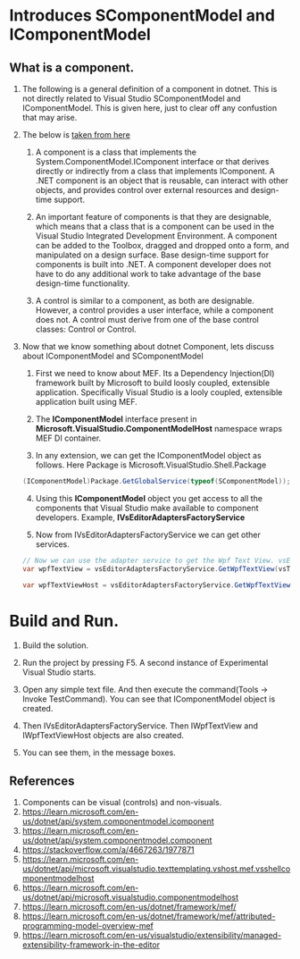 # Introduces SComponentModel and IComponentModel

## What is a component. 

1. The following is a general definition of a component in dotnet. This is not directly related to Visual Studio SComponentModel and IComponentModel. This is given here, just to clear off any confustion that may arise.

2. The below is [taken from here](https://learn.microsoft.com/en-us/dotnet/visual-basic/developing-apps/creating-and-using-components)

   1. A component is a class that implements the System.ComponentModel.IComponent interface or that derives directly or indirectly from a class that implements IComponent. A .NET component is an object that is reusable, can interact with other objects, and provides control over external resources and design-time support.

   2. An important feature of components is that they are designable, which means that a class that is a component can be used in the Visual Studio Integrated Development Environment. A component can be added to the Toolbox, dragged and dropped onto a form, and manipulated on a design surface. Base design-time support for components is built into .NET. A component developer does not have to do any additional work to take advantage of the base design-time functionality.

   3. A control is similar to a component, as both are designable. However, a control provides a user interface, while a component does not. A control must derive from one of the base control classes: Control or Control.

3. Now that we know something about dotnet Component, lets discuss about IComponentModel and SComponentModel
   
   1. First we need to know about MEF. Its a Dependency Injection(DI) framework built by Microsoft to build loosly coupled, extensible application. Specifically Visual Studio is a looly coupled, extensible application built using MEF.  

   2. The **IComponentModel** interface present in **Microsoft.VisualStudio.ComponentModelHost** namespace wraps MEF DI container. 

   3. In any extension, we can get the IComponentModel object as follows. Here Package is Microsoft.VisualStudio.Shell.Package
   ```cs
   (IComponentModel)Package.GetGlobalService(typeof(SComponentModel));
   ```
   4. Using this **IComponentModel** object you get access to all the components that Visual Studio make available to component developers. Example, **IVsEditorAdaptersFactoryService**
   
   5. Now from IVsEditorAdaptersFactoryService we can get other services.

   ```cs
   // Now we can use the adapter service to get the Wpf Text View. vsEditorAdaptersFactoryService
   var wpfTextView = vsEditorAdaptersFactoryService.GetWpfTextView(vsTextView);

   var wpfTextViewHost = vsEditorAdaptersFactoryService.GetWpfTextViewHost(vsTextView);   
   ```

# Build and Run.

1. Build the solution.

2. Run the project by pressing F5. A second instance of Experimental Visual Studio starts.

3. Open any simple text file. And then execute the command(Tools -> Invoke TestCommand). You can see that IComponentModel object is created.

4. Then IVsEditorAdaptersFactoryService. Then IWpfTextView and IWpfTextViewHost objects are also created.

5. You can see them, in the message boxes.

## References
1. Components can be visual (controls) and non-visuals.
2. https://learn.microsoft.com/en-us/dotnet/api/system.componentmodel.icomponent
3. https://learn.microsoft.com/en-us/dotnet/api/system.componentmodel.component
4. https://stackoverflow.com/a/4667263/1977871
5. https://learn.microsoft.com/en-us/dotnet/api/microsoft.visualstudio.texttemplating.vshost.mef.vsshellcomponentmodelhost
6. https://learn.microsoft.com/en-us/dotnet/api/microsoft.visualstudio.componentmodelhost
7. https://learn.microsoft.com/en-us/dotnet/framework/mef/
8. https://learn.microsoft.com/en-us/dotnet/framework/mef/attributed-programming-model-overview-mef
9. https://learn.microsoft.com/en-us/visualstudio/extensibility/managed-extensibility-framework-in-the-editor
